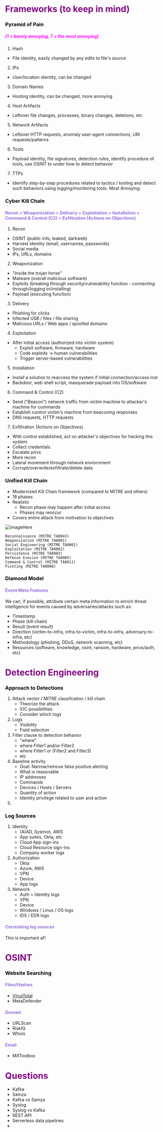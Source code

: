 <style>
H1{color:purple;}
H3{color:black;}
H4{color:mediumpurple;}
H5{color:magenta;}
</style>


# Frameworks (to keep in mind)


### Pyramid of Pain  

##### [1 = barely annoying, 7 = the most annoying]  

1. Hash  
- File identity, easily changed by any edits to file's source  
2. IPs  
- User/location identity, can be changed  
3. Domain Names  
- Hosting identity, can be changed, more annoying  
4. Host Artifacts  
- Leftover file changes, processes, binary changes, deletions, etc  
5. Network Artifacts  
- Leftover HTTP requests, anomaly user-agent connections, URI requests/patterns  
6. Tools  
- Payload identity, file signatures, detection rules, identify procedure of tools, use OSINT to under how to detect behavior  
7. TTPs  
- Identify step-by-step procedures related to tactics / tooling and detect such behaviors using logging/monitoring tools. Most Annoying.  

### Cyber Kill Chain

#### Recon > Weaponization > Delivery > Exploitation > Installation > Command & Control (C2) > Exfiltration (Actions on Objectives)  

1. Recon  
- OSINT (public info, leaked, darkweb)
- Harvest identity (email, usernames, passwords)
- Social media
- IPs, URLs, domains  

2. Weaponization  
- "Inside the trojan horse"
- Malware (overall malicious software)
- Exploits (breaking through security/vulnerability function - connecting through/logging in/installing)
- Payload (executing function)  

3. Delivery  
- Phishing for clicks
- Infected USB / files / file sharing
- Malicious URLs / Web apps / spoofed domains  

4. Exploitation  
- After initial access (authorized into victim system)
	+ Exploit software, firmware, hardware
	+ Code exploits -> human vulnerabilities
	+ Trigger server-based vulnerabilities  

5. Installation    
- Install a solution to reaccess the system if initial connection/access lost
- Backdoor, web shell script, masquerade payload into OS/software

6. Command & Control (C2)    
- Send ("Beacon") network traffic from victim machine to attacker's machine for commands  
- Establish control victim's machine from beaconing responses  
- DNS requests, HTTP requests  


7. Exfiltration (Actions on Objectives)    
- With control established, act on attacker's objectives for hacking this system  
- Collect credentials  
- Escalate privs  
- More recon  
- Lateral movement through network enviornment  
- Corrupt/overwrite/exfiltrate/delete data    

### Unified Kill Chain  

* Modernized Kill Chain framework (compared to MITRE and others)
* 18 phases
* Realistic
	- Recon phase may happen after initial access
	- Phases may reoccur
* Covers entire attack from motivation to objectives  

![imageHere](https://i.imgur.com/AH9euRs.png)  

```
Reconnaissance (MITRE TA0043)  
Weaponization (MITRE TA0001)  
Social Engineering (MITRE TA0001)  
Exploitation (MITRE TA0002)  
Persistence (MITRE TA0003)  
Defense Evasion (MITRE TA0005)  
Command & Control (MITRE TA0011)  
Pivoting (MITRE TA0008)  

```

### Diamond Model

#### Event Meta Features  
We can, if possible, attribute certain meta information to enrich threat intelligence for events caused by adversaries/attacks such as:

* Timestamp
* Phase (kill chain)
* Result (event result)
* Direction (victim-to-infra, infra-to-victim, infra-to-infra, adversary-to-infra, etc)
* Methodology (phishing, DDoS, network scanning, etc)
* Resources (software, knowledge, osint, ransom, hardware, privs/auth, etc)


# Detection Engineering

### Approach to Detections

1. Attack vector / MITRE classifcation / kill chain
	- Theorize the attack
	- IOC possibilities
	- Consider which logs
2. Logs
	- Visibility
	- Field selection
3. Filter clause to detection behavior
	- "where"
	- where Filter1 and/or Filter2
	- where Filter1 or (Filter2 and Filter3)
	- etc
3. Baseline activity
	- Goal: Narrow/remove false positive alerting
	- What is reasonable
	- IP addresses
	- Commands
	- Devices / Hosts / Servers
	- Quantity of action
	- Identity privilege related to user and action
4. 

### Log Sources

1. Identity
	- (A)AD, Sysmon, AWS
	- App suites, Okta, etc
	- Cloud App sign-ins
	- Cloud Resource sign-ins
	- Company worker logs 
2. Authorization  
	- Okta
	- Azure, AWS
	- VPN
	- Device
	- App logs
3. Network
	- Auth + Identity logs
	- VPN
	- Device
	- Windows / Linux / OS logs
	- IDS / EDR logs  
	
#### Correlating log sources

This is important af!


# OSINT  

### Website Searching

#### Files/Hashes
- [VirusTotal](https://www.virustotal.com/)    
- MetaDefender  

#### Domain
- URLScan  
- RiskIQ
- WhoIs

#### Email
- MXToolbox  

# Questions  

* Kafka
* Samza
* Kafka vs Samza
* Syslog 
* Syslog vs Kafka
* REST API
* Serverless data pipelines
* 
